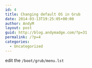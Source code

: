 ```yaml
---
id: 4
title: Changing default OS in Grub
date: 2014-03-13T19:25:05+00:00
author: AndyM
layout: post
guid: http://blog.andymadge.com/?p=31
permalink: /?p=4
categories:
  - Uncategorized
---
```

edit the `/boot/grub/menu.lst`